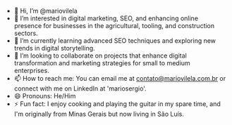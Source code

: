 - 👋 Hi, I’m @mariovilela
- 👀 I’m interested in digital marketing, SEO, and enhancing online presence for businesses in the agricultural, tooling, and construction sectors.
- 🌱 I’m currently learning advanced SEO techniques and exploring new trends in digital storytelling.
- 💞️ I’m looking to collaborate on projects that enhance digital transformation and marketing strategies for small to medium enterprises.
- 📫 How to reach me: You can email me at contato@mariovilela.com.br or connect with me on LinkedIn at 'mariosergio'.
- 😄 Pronouns: He/Him
- ⚡ Fun fact: I enjoy cooking and playing the guitar in my spare time, and I'm originally from Minas Gerais but now living in São Luís.

